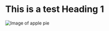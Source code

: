 # This is a test Heading 1


![Image of apple pie](https://i0.wp.com/pearlyarts.com/wp-content/uploads/2023/11/FREE-Apple-Pie-Clipart-WM.png?fit=1000%2C1001&ssl=1)
